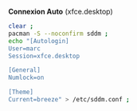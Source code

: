 **Connexion Auto** (xfce.desktop)

```bash
clear ; 
pacman -S --noconfirm sddm ;
echo "[Autologin]
User=marc
Session=xfce.desktop

[General]
Numlock=on

[Theme]
Current=breeze" > /etc/sddm.conf ;
```
